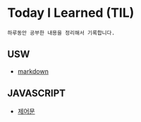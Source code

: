 # Today I Learned (TIL)
    하루동안 공부한 내용을 정리해서 기록합니다.

## USW
  * [markdown](./usw/markdown.md)

## JAVASCRIPT
  * [제어문](./JAVASCRIPT/control%20statement/readme.md)